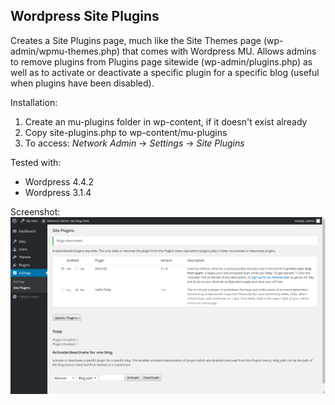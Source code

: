 Wordpress Site Plugins
--
Creates a Site Plugins page, much like the Site Themes page (wp-admin/wpmu-themes.php) that comes with Wordpress MU.  Allows admins to remove plugins from Plugins page sitewide (wp-admin/plugins.php) as well as to activate or deactivate a specific plugin for a specific blog (useful when plugins have been disabled).

Installation:

1. Create an mu-plugins folder in wp-content, if it doesn't exist already
2. Copy site-plugins.php to wp-content/mu-plugins
3. To access: *Network Admin* → *Settings* → *Site Plugins*

Tested with:

- Wordpress 4.4.2
- Wordpress 3.1.4

Screenshot:
![screenshot-1](screenshot-1.png)
